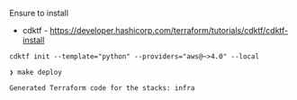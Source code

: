 
Ensure to install
* cdktf - https://developer.hashicorp.com/terraform/tutorials/cdktf/cdktf-install

```
cdktf init --template="python" --providers="aws@~>4.0" --local
```

```
❯ make deploy

Generated Terraform code for the stacks: infra

```